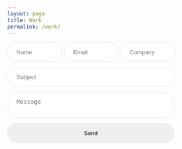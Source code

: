 ```yaml
---
layout: page
title: Work
permalink: /work/
---
```


  <div style="display: flex; justify-content: center; align-items: center">
    <form action="{form-endpoint}" method="POST">
      <input
        style="
          padding: 1em 1.5em;
          border: 1px solid #e5e5e5;
          border-radius: 300px;
          margin-bottom: 1em;
          width: 25%;
        "
        type="text"
        name="name"
        placeholder="Name"
        required
      />
      <input
        style="
          padding: 1em 1.5em;
          border: 1px solid #e5e5e5;
          border-radius: 300px;
          margin-bottom: 1em;
          width: 25%;
        "
        type="email"
        name="email"
        placeholder="Email"
        required
      />
      <input
        style="
          padding: 1em 1.5em;
          border: 1px solid #e5e5e5;
          border-radius: 300px;
          margin-bottom: 1em;
          width: 25%;
        "
        type="text"
        name="company"
        placeholder="Company"
        required
      />
      <input
        style="
          padding: 1em 1.5em;
          border: 1px solid #e5e5e5;
          border-radius: 300px;
          margin-bottom: 1em;
          width: 76%;
        "
        type="text"
        name="subject"
        placeholder="Subject"
        required
      />
      <textarea
        style="
          padding: 1em 1.5em;
          border: 1px solid #e5e5e5;
          border-radius: 300px;
          margin-bottom: 1em;
          width: 76%;
          resize: none;
        "
        name="message"
        placeholder="Message"
        required
      ></textarea>
      <br /><button
        style="
          padding: 1em 1.5em;
          border: 1px solid #e5e5e5;
          border-radius: 300px;
          margin-bottom: 1em;
          width: 76%;
        "
        type="submit"
      >
        Send
      </button>
    </form>
  </div>

